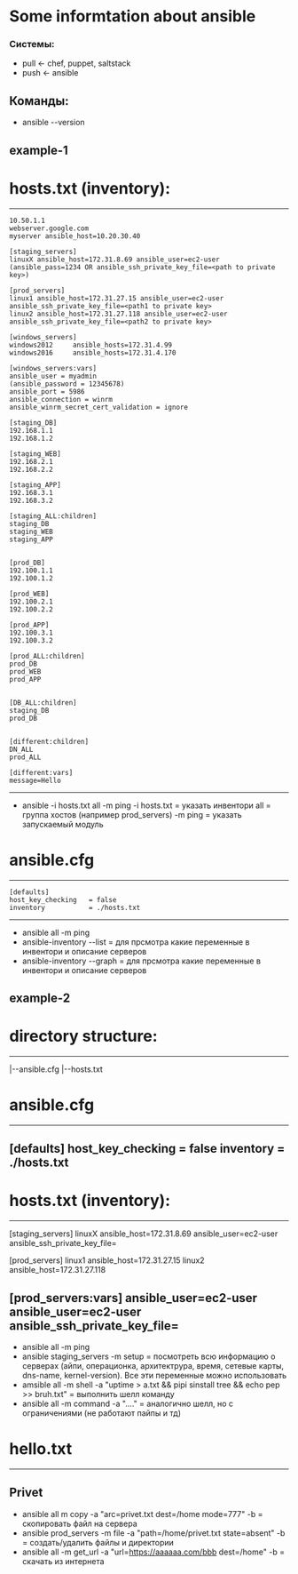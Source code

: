 # Some informtation about ansible

### Системы:
 - pull <- chef, puppet, saltstack
 - push <- ansible


## Команды:
 - ansible --version


## example-1

# hosts.txt (inventory):
---------------------------------------------------------------------------------
````
10.50.1.1
webserver.google.com
myserver ansible_host=10.20.30.40

[staging_servers]
linuxX ansible_host=172.31.8.69 ansible_user=ec2-user (ansible_pass=1234 OR ansible_ssh_private_key_file=<path to private key>)

[prod_servers]
linux1 ansible_host=172.31.27.15 ansible_user=ec2-user ansible_ssh_private_key_file=<path1 to private key>
linux2 ansible_host=172.31.27.118 ansible_user=ec2-user ansible_ssh_private_key_file=<path2 to private key>

[windows_servers]
windows2012     ansible_hosts=172.31.4.99
windows2016     ansible_hosts=172.31.4.170

[windows_servers:vars]
ansible_user = myadmin
(ansible_password = 12345678)
ansible_port = 5986
ansible_connection = winrm
ansible_winrm_secret_cert_validation = ignore

[staging_DB]
192.168.1.1
192.168.1.2

[staging_WEB]
192.168.2.1
192.168.2.2

[staging_APP]
192.168.3.1
192.168.3.2

[staging_ALL:children]
staging_DB
staging_WEB
staging_APP


[prod_DB]
192.100.1.1
192.100.1.2

[prod_WEB]
192.100.2.1
192.100.2.2

[prod_APP]
192.100.3.1
192.100.3.2

[prod_ALL:children]
prod_DB
prod_WEB
prod_APP


[DB_ALL:children]
staging_DB
prod_DB


[different:children]
DN_ALL
prod_ALL

[different:vars]
message=Hello
````
---------------------------------------------------------------------------------

 - ansible -i hosts.txt all -m ping
-i hosts.txt    = указать инвентори
all             = группа хостов (например prod_servers)
-m ping         = указать запускаемый модуль



# ansible.cfg
---------------------------------------------------------------------------------
```
[defaults]
host_key_checking   = false
inventory           = ./hosts.txt
```
---------------------------------------------------------------------------------

 - ansible all -m ping
 - ansible-inventory --list  = для прсмотра какие переменные в инвентори и описание серверов
 - ansible-inventory --graph = для прсмотра какие переменные в инвентори и описание серверов



## example-2

# directory structure:
---
  |--ansible.cfg
  |--hosts.txt

# ansible.cfg
---------------------------------------------------------------------------------
[defaults]
host_key_checking   = false
inventory           = ./hosts.txt
---------------------------------------------------------------------------------
# hosts.txt (inventory):
---------------------------------------------------------------------------------
[staging_servers]
linuxX ansible_host=172.31.8.69 ansible_user=ec2-user ansible_ssh_private_key_file=<path to private key>

[prod_servers]
linux1 ansible_host=172.31.27.15 
linux2 ansible_host=172.31.27.118

[prod_servers:vars]
ansible_user=ec2-user
ansible_user=ec2-user ansible_ssh_private_key_file=<path to private key>
---------------------------------------------------------------------------------

 - ansible all -m ping
 - ansible staging_servers -m setup 
= посмотреть всю информацию о серверах (айпи, операционка, архитектрура, время, сетевые карты, dns-name, kernel-version). Все эти переменные можно использовать
 - amsible all -m shell -a "uptime > a.txt && pipi sinstall tree && echo pep >> bruh.txt"
= выполнить шелл команду
 - ansible all -m command -a "...."
= аналогично шелл, но с ограничениями (не работают пайпы и тд)


# hello.txt
---------------------------------------------------------------------------------
Privet
---------------------------------------------------------------------------------
 - ansible all m copy -a "arc=privet.txt dest=/home mode=777" -b
= скопировать файл на сервера
 - ansible prod_servers -m file -a "path=/home/privet.txt state=absent" -b
= создать/удалить файлы и директории
 - ansible all -m get_url -a "url=https://aaaaaa.com/bbb dest=/home" -b
= скачать из интернета



